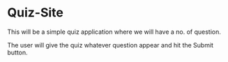 # Quiz-Site
This will be a simple quiz application where we will have a no. of question.


The user will give the quiz whatever question appear and hit the Submit button. 
